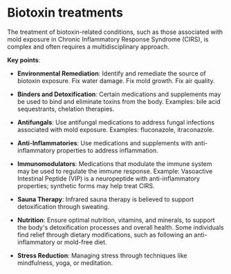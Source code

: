 [//]: # (
source: gpt-3 + jph editing
tags: toxins treatments
)

# Biotoxin treatments

The treatment of biotoxin-related conditions, such as those associated with mold exposure in Chronic Inflammatory Response Syndrome (CIRS), is complex and often requires a multidisciplinary approach.

**Key points**:

* **Environmental Remediation**: Identify and remediate the source of biotoxin exposure. Fix water damage. Fix mold growth. Fix air quality.

* **Binders and Detoxification**: Certain medications and supplements may be used to bind and eliminate toxins from the body. Examples: bile acid sequestrants, chelation therapies.

* **Antifungals**: Use antifungal medications to address fungal infections associated with mold exposure. Examples: fluconazole, itraconazole.

* **Anti-Inflammatories**: Use medications and supplements with anti-inflammatory properties to address inflammation.

* **Immunomodulators**: Medications that modulate the immune system may be used to regulate the immune response. Example: Vasoactive Intestinal Peptide (VIP) is a neuropeptide with anti-inflammatory properties; synthetic forms may help treat CIRS.

* **Sauna Therapy**: Infrared sauna therapy is believed to support detoxification through sweating.

* **Nutrition**: Ensure optimal nutrition, vitamins, and minerals, to support the body's detoxification processes and overall health. Some individuals find relief through dietary modifications, such as following an anti-inflammatory or mold-free diet.

* **Stress Reduction**: Managing stress through techniques like mindfulness, yoga, or meditation.
